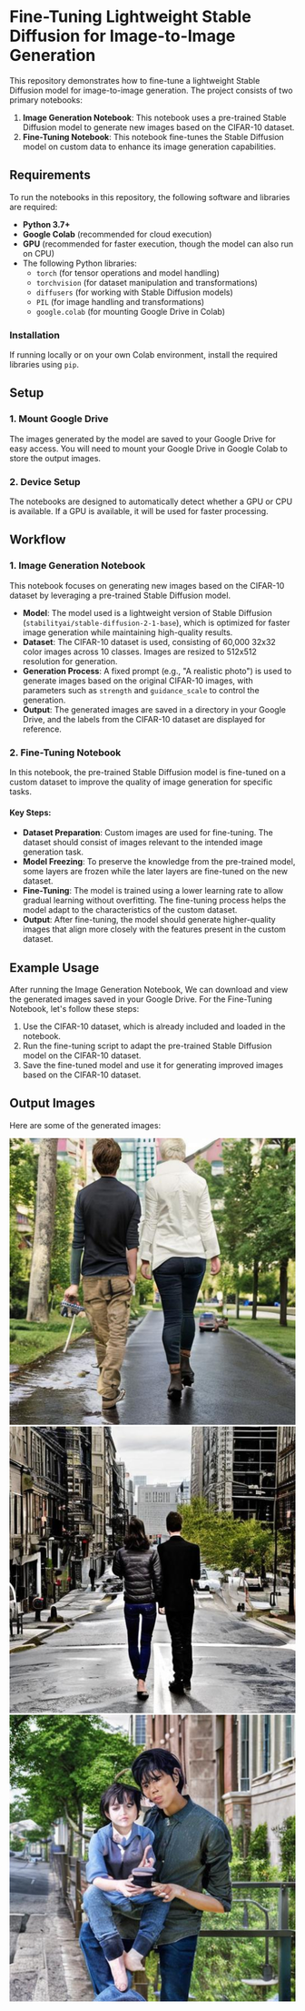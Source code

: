 # Fine-Tuning Lightweight Stable Diffusion for Image-to-Image Generation

This repository demonstrates how to fine-tune a lightweight Stable Diffusion model for image-to-image generation. The project consists of two primary notebooks:

1. **Image Generation Notebook**: This notebook uses a pre-trained Stable Diffusion model to generate new images based on the CIFAR-10 dataset.
2. **Fine-Tuning Notebook**: This notebook fine-tunes the Stable Diffusion model on custom data to enhance its image generation capabilities.

## Requirements

To run the notebooks in this repository, the following software and libraries are required:

- **Python 3.7+**
- **Google Colab** (recommended for cloud execution)
- **GPU** (recommended for faster execution, though the model can also run on CPU)
- The following Python libraries:
  - `torch` (for tensor operations and model handling)
  - `torchvision` (for dataset manipulation and transformations)
  - `diffusers` (for working with Stable Diffusion models)
  - `PIL` (for image handling and transformations)
  - `google.colab` (for mounting Google Drive in Colab)

### Installation

If running locally or on your own Colab environment, install the required libraries using `pip`.

## Setup

### 1. Mount Google Drive

The images generated by the model are saved to your Google Drive for easy access. You will need to mount your Google Drive in Google Colab to store the output images.

### 2. Device Setup

The notebooks are designed to automatically detect whether a GPU or CPU is available. If a GPU is available, it will be used for faster processing.

## Workflow

### 1. Image Generation Notebook

This notebook focuses on generating new images based on the CIFAR-10 dataset by leveraging a pre-trained Stable Diffusion model.

- **Model**: The model used is a lightweight version of Stable Diffusion (`stabilityai/stable-diffusion-2-1-base`), which is optimized for faster image generation while maintaining high-quality results.
- **Dataset**: The CIFAR-10 dataset is used, consisting of 60,000 32x32 color images across 10 classes. Images are resized to 512x512 resolution for generation.
- **Generation Process**: A fixed prompt (e.g., "A realistic photo") is used to generate images based on the original CIFAR-10 images, with parameters such as `strength` and `guidance_scale` to control the generation.
- **Output**: The generated images are saved in a directory in your Google Drive, and the labels from the CIFAR-10 dataset are displayed for reference.

### 2. Fine-Tuning Notebook

In this notebook, the pre-trained Stable Diffusion model is fine-tuned on a custom dataset to improve the quality of image generation for specific tasks.

#### Key Steps:

- **Dataset Preparation**: Custom images are used for fine-tuning. The dataset should consist of images relevant to the intended image generation task.
- **Model Freezing**: To preserve the knowledge from the pre-trained model, some layers are frozen while the later layers are fine-tuned on the new dataset.
- **Fine-Tuning**: The model is trained using a lower learning rate to allow gradual learning without overfitting. The fine-tuning process helps the model adapt to the characteristics of the custom dataset.
- **Output**: After fine-tuning, the model should generate higher-quality images that align more closely with the features present in the custom dataset.

## Example Usage

After running the Image Generation Notebook, We can download and view the generated images saved in your Google Drive. 
For the Fine-Tuning Notebook, let's follow these steps:

1. Use the CIFAR-10 dataset, which is already included and loaded in the notebook.
2. Run the fine-tuning script to adapt the pre-trained Stable Diffusion model on the CIFAR-10 dataset.
3. Save the fine-tuned model and use it for generating improved images based on the CIFAR-10 dataset.


## Output Images

Here are some of the generated images:

![image alt](https://github.com/IsratIJK/Assessment-2-Nagorik/blob/main/generated_image_3.jpg?raw=true)
![image alt](https://github.com/IsratIJK/Assessment-2-Nagorik/blob/main/generated_image_5.jpg?raw=true)
![image alt](https://github.com/IsratIJK/Assessment-2-Nagorik/blob/main/generated_image_8.jpg?raw=true)


